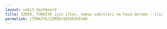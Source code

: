 ```yaml
---
layout: vakit_dashboard
title: İZMİR, TÜRKİYE için iftar, namaz vakitleri ve hava durumu - ilçe/eyalet seç
permalink: /TÜRKİYE/İZMİR/SEFERIHİSAR
---
```


<script type="text/javascript">
  var GLOBAL_COUNTRY = 'TÜRKİYE';
  var GLOBAL_CITY = 'İZMİR';
  var GLOBAL_STATE = 'SEFERIHİSAR';
  var lat = 72;
  var lon = 21;
</script>
